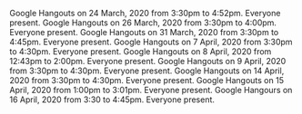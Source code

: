 Google Hangouts on 24 March, 2020 from 3:30pm to 4:52pm. Everyone present.
Google Hangouts on 26 March, 2020 from 3:30pm to 4:00pm. Everyone present.
Google Hangouts on 31 March, 2020 from 3:30pm to 4:45pm. Everyone present.
Google Hangouts on 7 April, 2020 from 3:30pm to 4:30pm. Everyone present.
Google Hangouts on 8 April, 2020 from 12:43pm to 2:00pm. Everyone present.
Google Hangouts on 9 April, 2020 from 3:30pm to 4:30pm. Everyone present.
Google Hangouts on 14 April, 2020 from 3:30pm to 4:30pm. Everyone present.
Google Hangouts on 15 April, 2020 from 1:00pm to 3:01pm. Everyone present.
Google Hangours on 16 April, 2020 from 3:30 to 4:45pm. Everyone present.